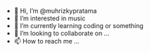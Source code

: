 - 👋 Hi, I’m @muhrizkypratama
- 👀 I’m interested in music 
- 🌱 I’m currently learning coding or something
- 💞️ I’m looking to collaborate on ...
- 📫 How to reach me ...

<!---
muhrizkypratama/muhrizkypratama is a ✨ special ✨ repository because its `README.md` (this file) appears on your GitHub profile.
You can click the Preview link to take a look at your changes.
--->
